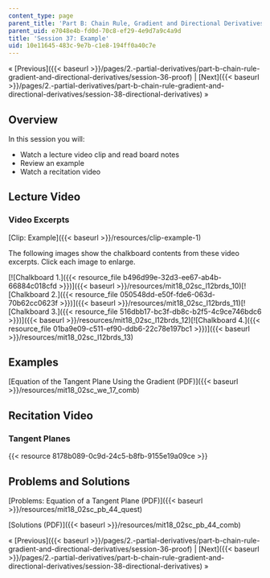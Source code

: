 ```yaml
---
content_type: page
parent_title: 'Part B: Chain Rule, Gradient and Directional Derivatives'
parent_uid: e7048e4b-fd0d-70c8-ef29-4e9d7a9c4a9d
title: 'Session 37: Example'
uid: 10e11645-483c-9e7b-c1e8-194ff0a40c7e
---
```


« [Previous]({{< baseurl >}}/pages/2.-partial-derivatives/part-b-chain-rule-gradient-and-directional-derivatives/session-36-proof) | [Next]({{< baseurl >}}/pages/2.-partial-derivatives/part-b-chain-rule-gradient-and-directional-derivatives/session-38-directional-derivatives) »

Overview
--------

In this session you will:

*   Watch a lecture video clip and read board notes
*   Review an example
*   Watch a recitation video

Lecture Video
-------------

### Video Excerpts

[Clip: Example]({{< baseurl >}}/resources/clip-example-1)

The following images show the chalkboard contents from these video excerpts. Click each image to enlarge.

[![Chalkboard 1.]({{< resource_file b496d99e-32d3-ee67-ab4b-66884c018cfd >}})]({{< baseurl >}}/resources/mit18_02sc_l12brds_10)[![Chalkboard 2.]({{< resource_file 050548dd-e50f-fde6-063d-70b62cc0623f >}})]({{< baseurl >}}/resources/mit18_02sc_l12brds_11)[![Chalkboard 3.]({{< resource_file 516dbb17-bc3f-db8c-b2f5-4c9ce746bdc6 >}})]({{< baseurl >}}/resources/mit18_02sc_l12brds_12)[![Chalkboard 4.]({{< resource_file 01ba9e09-c511-ef90-ddb6-22c78e197bc1 >}})]({{< baseurl >}}/resources/mit18_02sc_l12brds_13)

Examples
--------

[Equation of the Tangent Plane Using the Gradient (PDF)]({{< baseurl >}}/resources/mit18_02sc_we_17_comb)

Recitation Video
----------------

### Tangent Planes

{{< resource 8178b089-0c9d-24c5-b8fb-9155e19a09ce >}}

Problems and Solutions
----------------------

[Problems: Equation of a Tangent Plane (PDF)]({{< baseurl >}}/resources/mit18_02sc_pb_44_quest)

[Solutions (PDF)]({{< baseurl >}}/resources/mit18_02sc_pb_44_comb)

« [Previous]({{< baseurl >}}/pages/2.-partial-derivatives/part-b-chain-rule-gradient-and-directional-derivatives/session-36-proof) | [Next]({{< baseurl >}}/pages/2.-partial-derivatives/part-b-chain-rule-gradient-and-directional-derivatives/session-38-directional-derivatives) »